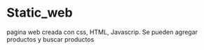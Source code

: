 # Static_web
pagina web creada con css, HTML, Javascrip. Se pueden agregar productos y buscar productos
